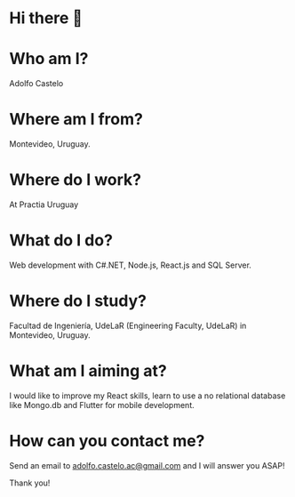 # Hi there 👋


# Who am I?

Adolfo Castelo

# Where am I from?

Montevideo, Uruguay. 

# Where do I work?

At Practia Uruguay

# What do I do?

Web development with C#.NET, Node.js, React.js and SQL Server.

# Where do I study?

Facultad de Ingeniería, UdeLaR (Engineering Faculty, UdeLaR) in Montevideo, Uruguay. 

# What am I aiming at?

I would like to improve my React skills, learn to use a no relational database like Mongo.db and Flutter for mobile development. 

# How can you contact me?

Send an email to adolfo.castelo.ac@gmail.com and I will answer you ASAP!

Thank you!

